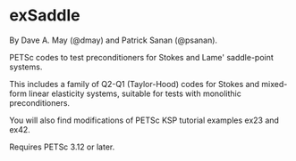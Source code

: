 # exSaddle
By Dave A. May (@dmay) and Patrick Sanan (@psanan).

PETSc codes to test preconditioners for Stokes and Lame' saddle-point systems.

This includes a family of Q2-Q1 (Taylor-Hood) codes for Stokes and mixed-form linear elasticity systems, suitable for tests with monolithic preconditioners.

You will also find modifications of PETSc KSP tutorial examples ex23 and ex42.

Requires PETSc 3.12 or later.
